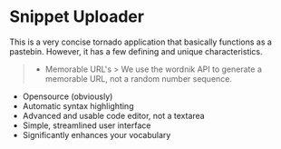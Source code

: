 Snippet Uploader
=================

This is a very concise tornado application that basically functions as a pastebin.
However, it has a few defining and unique characteristics.

> *	 Memorable URL's
	 > We use the wordnik API to generate a memorable URL, not a random number sequence.
*	 Opensource (obviously)
*	 Automatic syntax highlighting
*	 Advanced and usable code editor, not a textarea
*	 Simple, streamlined user interface
*	 Significantly enhances your vocabulary